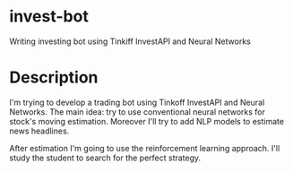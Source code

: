 # invest-bot
Writing investing bot using Tinkiff InvestAPI and Neural Networks

# Description
I'm trying to develop a trading bot using Tinkoff InvestAPI and Neural Networks.
The main idea: try to use conventional neural networks for stock's moving estimation. Moreover I'll try to add NLP models to estimate news headlines. 

After estimation I'm going to use the reinforcement learning approach. I'll study the student to search for the perfect strategy.


